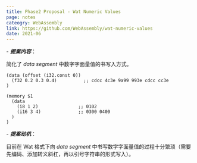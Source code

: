 ```yaml
---
title: Phase2 Proposal - Wat Numeric Values
page: notes
cateogry: WebAssembly
link: https://github.com/WebAssembly/wat-numeric-values
date: 2021-06
---
```


\- ***提案内容***：

简化了 *data segment* 中数字字面量值的书写入方式。

```wast
(data (offset (i32.const 0))
  (f32 0.2 0.3 0.4)          ;; cdcc 4c3e 9a99 993e cdcc cc3e
)
```

```wast
(memory $1
  (data 
    (i8 1 2)               ;; 0102
    (i16 3 4)              ;; 0300 0400
  )
)
```

\- ***提案动机***：

目前在 Wat 格式下向 *data segment* 中书写数字字面量值的过程十分繁琐（需要先编码、添加转义斜杠，再以引号字符串的形式写入）。


